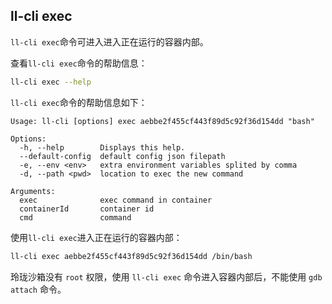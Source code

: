 ## ll-cli exec

`ll-cli exec`命令可进入进入正在运行的容器内部。

查看`ll-cli exec`命令的帮助信息：

```bash
ll-cli exec --help
```

`ll-cli exec`命令的帮助信息如下：

```plain
Usage: ll-cli [options] exec aebbe2f455cf443f89d5c92f36d154dd "bash"

Options:
  -h, --help        Displays this help.
  --default-config  default config json filepath
  -e, --env <env>   extra environment variables splited by comma
  -d, --path <pwd>  location to exec the new command

Arguments:
  exec              exec command in container
  containerId       container id
  cmd               command
```

使用`ll-cli exec`进入正在运行的容器内部：

```bash
ll-cli exec aebbe2f455cf443f89d5c92f36d154dd /bin/bash
```

玲珑沙箱没有 `root` 权限，使用 `ll-cli exec` 命令进入容器内部后，不能使用 `gdb attach` 命令。

